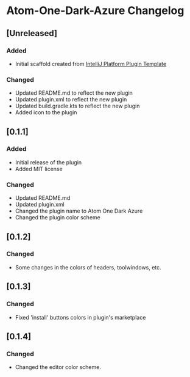<!-- Keep a Changelog guide -> https://keepachangelog.com -->

# Atom-One-Dark-Azure Changelog

## [Unreleased]
### Added
- Initial scaffold created from [IntelliJ Platform Plugin Template](https://github.com/JetBrains/intellij-platform-plugin-template)

### Changed
- Updated README.md to reflect the new plugin
- Updated plugin.xml to reflect the new plugin
- Updated build.gradle.kts to reflect the new plugin
- Added icon to the plugin

## [0.1.1] 
### Added
- Initial release of the plugin
- Added MIT license

### Changed
- Updated README.md
- Updated plugin.xml
- Changed the plugin name to Atom One Dark Azure
- Changed the plugin color scheme

## [0.1.2] 
### Changed
- Some changes in the colors of headers, toolwindows, etc.

## [0.1.3] 
### Changed
- Fixed 'install' buttons colors in plugin's marketplace

## [0.1.4]
### Changed
- Changed the editor color scheme.